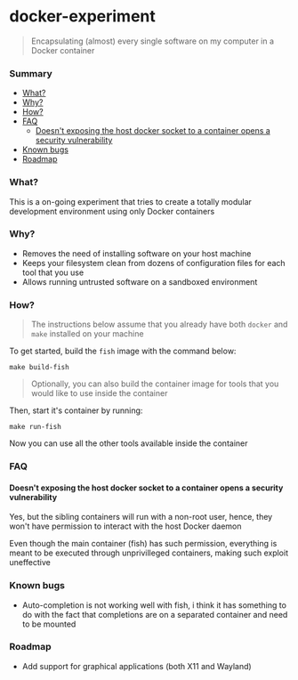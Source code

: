 # docker-experiment

> Encapsulating (almost) every single software on my computer in a Docker
container

### Summary

- [What?](#what)
- [Why?](#why)
- [How?](#how)
- [FAQ](#faq)
  - [Doesn't exposing the host docker socket to a container opens a security vulnerability](#doesnt-exposing-the-host-docker-socket-to-a-container-opens-a-security-vulnerability)
- [Known bugs](#known-bugs)
- [Roadmap](#roadmap)

### What?

This is a on-going experiment that tries to create a totally modular development
environment using only Docker containers

### Why?

- Removes the need of installing software on your host machine
- Keeps your filesystem clean from dozens of configuration files for each tool
that you use
- Allows running untrusted software on a sandboxed environment

### How?

> The instructions below assume that you already have both `docker` and `make`
installed on your machine

To get started, build the `fish` image with the command below:

```shell
make build-fish
```

> Optionally, you can also build the container image for tools that you would
like to use inside the container

Then, start it's container by running:

```shell
make run-fish
```

Now you can use all the other tools available inside the container

### FAQ

#### Doesn't exposing the host docker socket to a container opens a security vulnerability

Yes, but the sibling containers will run with a non-root user, hence, they won't
have permission to interact with the host Docker daemon

Even though the main container (fish) has such permission, everything is
meant to be executed through unprivilleged containers, making such exploit
uneffective

### Known bugs

- Auto-completion is not working well with fish, i think it has something to do with the fact that completions are on a separated container and need to be mounted

### Roadmap

- Add support for graphical applications (both X11 and Wayland)
